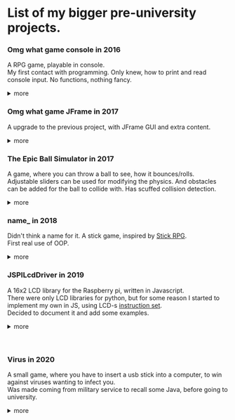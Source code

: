 # List of my bigger pre-university projects.

### Omg what game console in 2016
A RPG game, playable in console. <br/>
My first contact with programming. Only knew, how to print and read console input. No functions, nothing fancy.
<details>
  <summary>more</summary>
  
  ![image](https://user-images.githubusercontent.com/31822168/111686645-f7607180-8831-11eb-92a5-fdbb536be42c.png)
  ![image](https://user-images.githubusercontent.com/31822168/111686743-1bbc4e00-8832-11eb-8919-226eb56b5524.png)
  ![image](https://user-images.githubusercontent.com/31822168/111687387-e5330300-8832-11eb-8bb2-d88994561e46.png)
</details>

### Omg what game JFrame in 2017
A upgrade to the previous project, with JFrame GUI and extra content.
<details>
  <summary>more</summary>
  
  ![image](https://user-images.githubusercontent.com/31822168/111687766-570b4c80-8833-11eb-941c-18c85512e3f1.png)
  ![image](https://user-images.githubusercontent.com/31822168/111687814-65f1ff00-8833-11eb-991c-c8b74f6b3fab.png)
  ![image](https://user-images.githubusercontent.com/31822168/111687969-9b96e800-8833-11eb-9b06-a5fe7e94f7a1.png)
</details>

### The Epic Ball Simulator in 2017
A game, where you can throw a ball to see, how it bounces/rolls.<br/>
Adjustable sliders can be used for modifying the physics. And obstacles can be added for the ball to collide with. Has scuffed collision detection.
<details>
  <summary>more</summary>
  
  ![image](https://user-images.githubusercontent.com/31822168/111688889-047e6000-8834-11eb-9fd4-a08e564ccf73.png)
  ![image](https://user-images.githubusercontent.com/31822168/111688862-fc262500-8833-11eb-8de1-cbdc6a235afd.png)
</details>

### name_ in 2018
Didn't think a name for it. A stick game, inspired by [Stick RPG](http://www.xgenstudios.com/game.php?keyword=stickrpg). <br/>
First real use of OOP.
<details>
  <summary>more</summary>
  
  ![image](https://user-images.githubusercontent.com/31822168/111689428-abfb9280-8834-11eb-9eb4-445988be7869.png)
  ![image](https://user-images.githubusercontent.com/31822168/111689876-37752380-8835-11eb-8ca2-d2ec074dc2bd.png)
  ![image](https://user-images.githubusercontent.com/31822168/111690115-7c00bf00-8835-11eb-90ff-3329b020901b.png)
  ![image](https://user-images.githubusercontent.com/31822168/111690204-933fac80-8835-11eb-9419-28dfaa6b11cb.png)
</details>

### JSPILcdDriver in 2019
A 16x2 LCD library for the Raspberry pi, written in Javascript. <br/>
There were only LCD libraries for python, but for some reason I started to implement my own in JS, using LCD-s [instruction set](https://mil.ufl.edu/4744/docs/lcdmanual/commands.html). <br/>
Decided to document it and add some examples. 

<details>
  <summary>more</summary>
  Don't really have good images of this working.
  
  ![image](https://user-images.githubusercontent.com/31822168/111693646-891fad00-8839-11eb-9555-77bff81fca4c.png)
</details>
<br/><br/>

### Virus in 2020
A small game, where you have to insert a usb stick into a computer, to win against viruses wanting to infect you. <br/>
Was made coming from military service to recall some Java, before going to university.
<details>
  <summary>more</summary>
  
  ![image](https://user-images.githubusercontent.com/31822168/111694252-55915280-883a-11eb-84bf-c1ffe74ae136.png)
  ![image](https://user-images.githubusercontent.com/31822168/111694340-6e9a0380-883a-11eb-9843-5b81cc03bf60.png)
  ![image](https://user-images.githubusercontent.com/31822168/111694495-9e490b80-883a-11eb-96b0-b0d7b7c11897.png)
</details>
<br/><br/>
